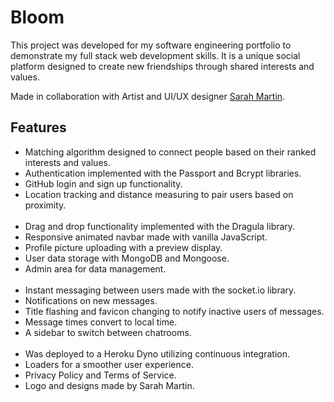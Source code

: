 # Bloom

This project was developed for my software engineering portfolio to demonstrate my full stack web development skills.
It is a unique social platform designed to create new friendships through shared interests and values.

Made in collaboration with Artist and UI/UX designer [Sarah Martin](https://www.sarahmartinart.com/).

## Features

- Matching algorithm designed to connect people based on their ranked interests and values.
- Authentication implemented with the Passport and Bcrypt libraries.
- GitHub login and sign up functionality.
- Location tracking and distance measuring to pair users based on proximity.
<br>&nbsp;
- Drag and drop functionality implemented with the Dragula library.
- Responsive animated navbar made with vanilla JavaScript.
- Profile picture uploading with a preview display.
- User data storage with MongoDB and Mongoose.
- Admin area for data management.
<br>&nbsp;
- Instant messaging between users made with the socket.io library.
- Notifications on new messages.
- Title flashing and favicon changing to notify inactive users of messages.
- Message times convert to local time.
- A sidebar to switch between chatrooms.
<br>&nbsp;
- Was deployed to a Heroku Dyno utilizing continuous integration.
- Loaders for a smoother user experience.
- Privacy Policy and Terms of Service.
- Logo and designs made by Sarah Martin.
